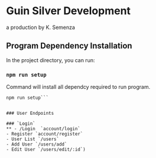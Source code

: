 # Guin Silver Development 
 a production by K. Semenza

## Program Dependency Installation

In the project directory, you can run:

### `npm run setup`

Command will install all dependcy required to run program.
``` cd/guin_components
npm run setup```


### User Endpoints

### `Login` 
** - /Login  `account/login`
- Register `account/register`
- User List `/users`
- Add User `/users/add`
- Edit User `/users/edit/:id`)
